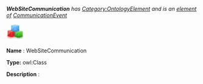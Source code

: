 ___WebSiteCommunication__ 
 has
 [Category:OntologyElement](../../Category/OntologyElement "Category:OntologyElement") 
 and is an
 [element of](../../Property/ElementOf "Property:ElementOf") 
[CommunicationEvent](../../Submissions/CommunicationEvent "Submissions:CommunicationEvent")_




  





[![Class](../images/thumb/2/27/Class.gif/45px-Class.gif)](../../Image/Class.gif "Class")


__Name__ 
 : WebSiteCommunication
 



__Type:__ 
 owl:Class
 



__Description__ 
 :
